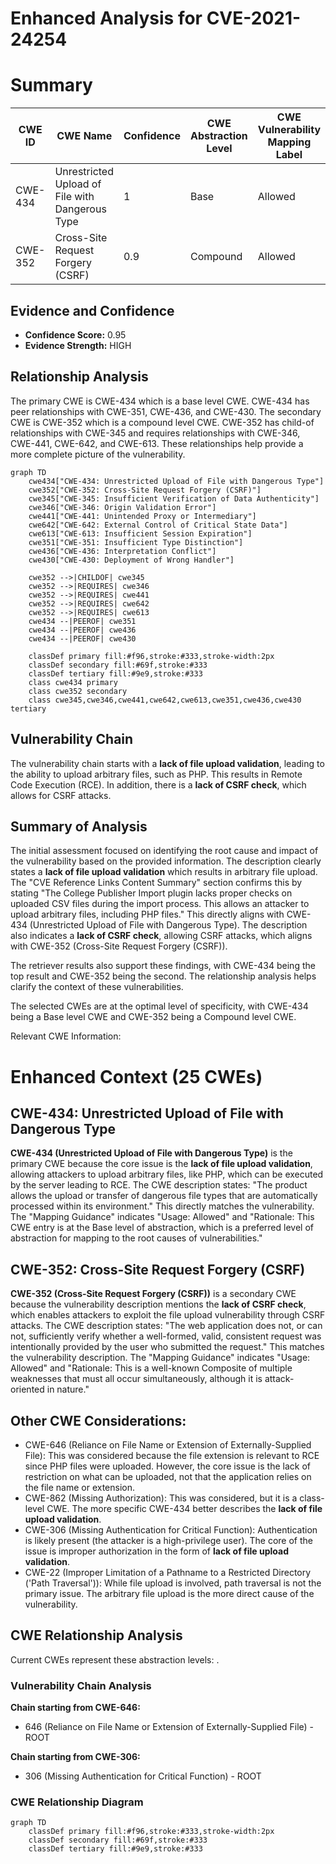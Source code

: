 # Enhanced Analysis for CVE-2021-24254

# Summary
| CWE ID  | CWE Name  | Confidence | CWE Abstraction Level | CWE Vulnerability Mapping Label | CWE-Vulnerability Mapping Notes |
|---|---|---|---|---|---|
| CWE-434 | Unrestricted Upload of File with Dangerous Type | 1 | Base | Allowed | Primary CWE |
| CWE-352 | Cross-Site Request Forgery (CSRF) | 0.9 | Compound | Allowed | Secondary Candidate |

## Evidence and Confidence

*   **Confidence Score:** 0.95
*   **Evidence Strength:** HIGH

## Relationship Analysis
The primary CWE is CWE-434 which is a base level CWE. CWE-434 has peer relationships with CWE-351, CWE-436, and CWE-430. The secondary CWE is CWE-352 which is a compound level CWE. CWE-352 has child-of relationships with CWE-345 and requires relationships with CWE-346, CWE-441, CWE-642, and CWE-613. These relationships help provide a more complete picture of the vulnerability.

```mermaid
graph TD
    cwe434["CWE-434: Unrestricted Upload of File with Dangerous Type"]
    cwe352["CWE-352: Cross-Site Request Forgery (CSRF)"]
    cwe345["CWE-345: Insufficient Verification of Data Authenticity"]
    cwe346["CWE-346: Origin Validation Error"]
    cwe441["CWE-441: Unintended Proxy or Intermediary"]
    cwe642["CWE-642: External Control of Critical State Data"]
    cwe613["CWE-613: Insufficient Session Expiration"]
    cwe351["CWE-351: Insufficient Type Distinction"]
    cwe436["CWE-436: Interpretation Conflict"]
    cwe430["CWE-430: Deployment of Wrong Handler"]

    cwe352 -->|CHILDOF| cwe345
    cwe352 -->|REQUIRES| cwe346
    cwe352 -->|REQUIRES| cwe441
    cwe352 -->|REQUIRES| cwe642
    cwe352 -->|REQUIRES| cwe613
    cwe434 --|PEEROF| cwe351
    cwe434 --|PEEROF| cwe436
    cwe434 --|PEEROF| cwe430

    classDef primary fill:#f96,stroke:#333,stroke-width:2px
    classDef secondary fill:#69f,stroke:#333
    classDef tertiary fill:#9e9,stroke:#333
    class cwe434 primary
    class cwe352 secondary
    class cwe345,cwe346,cwe441,cwe642,cwe613,cwe351,cwe436,cwe430 tertiary
```

## Vulnerability Chain
The vulnerability chain starts with a **lack of file upload validation**, leading to the ability to upload arbitrary files, such as PHP. This results in Remote Code Execution (RCE). In addition, there is a **lack of CSRF check**, which allows for CSRF attacks.

## Summary of Analysis
The initial assessment focused on identifying the root cause and impact of the vulnerability based on the provided information. The description clearly states a **lack of file upload validation** which results in arbitrary file upload. The "CVE Reference Links Content Summary" section confirms this by stating "The College Publisher Import plugin lacks proper checks on uploaded CSV files during the import process. This allows an attacker to upload arbitrary files, including PHP files." This directly aligns with CWE-434 (Unrestricted Upload of File with Dangerous Type). The description also indicates a **lack of CSRF check**, allowing CSRF attacks, which aligns with CWE-352 (Cross-Site Request Forgery (CSRF)).

The retriever results also support these findings, with CWE-434 being the top result and CWE-352 being the second. The relationship analysis helps clarify the context of these vulnerabilities.

The selected CWEs are at the optimal level of specificity, with CWE-434 being a Base level CWE and CWE-352 being a Compound level CWE.

Relevant CWE Information:

# Enhanced Context (25 CWEs)

## CWE-434: Unrestricted Upload of File with Dangerous Type
**CWE-434 (Unrestricted Upload of File with Dangerous Type)** is the primary CWE because the core issue is the **lack of file upload validation**, allowing attackers to upload arbitrary files, like PHP, which can be executed by the server leading to RCE. The CWE description states: "The product allows the upload or transfer of dangerous file types that are automatically processed within its environment." This directly matches the vulnerability. The "Mapping Guidance" indicates "Usage: Allowed" and "Rationale: This CWE entry is at the Base level of abstraction, which is a preferred level of abstraction for mapping to the root causes of vulnerabilities."

## CWE-352: Cross-Site Request Forgery (CSRF)
**CWE-352 (Cross-Site Request Forgery (CSRF))** is a secondary CWE because the vulnerability description mentions the **lack of CSRF check**, which enables attackers to exploit the file upload vulnerability through CSRF attacks. The CWE description states: "The web application does not, or can not, sufficiently verify whether a well-formed, valid, consistent request was intentionally provided by the user who submitted the request." This matches the vulnerability description. The "Mapping Guidance" indicates "Usage: Allowed" and "Rationale: This is a well-known Composite of multiple weaknesses that must all occur simultaneously, although it is attack-oriented in nature."

## Other CWE Considerations:
*   CWE-646 (Reliance on File Name or Extension of Externally-Supplied File): This was considered because the file extension is relevant to RCE since PHP files were uploaded. However, the core issue is the lack of restriction on what can be uploaded, not that the application relies on the file name or extension.
*   CWE-862 (Missing Authorization): This was considered, but it is a class-level CWE. The more specific CWE-434 better describes the **lack of file upload validation**.
*   CWE-306 (Missing Authentication for Critical Function): Authentication is likely present (the attacker is a high-privilege user). The core of the issue is improper authorization in the form of **lack of file upload validation**.
*   CWE-22 (Improper Limitation of a Pathname to a Restricted Directory ('Path Traversal')): While file upload is involved, path traversal is not the primary issue. The arbitrary file upload is the more direct cause of the vulnerability.


## CWE Relationship Analysis

Current CWEs represent these abstraction levels: .


### Vulnerability Chain Analysis

**Chain starting from CWE-646:**
- 646 (Reliance on File Name or Extension of Externally-Supplied File) - ROOT


**Chain starting from CWE-306:**
- 306 (Missing Authentication for Critical Function) - ROOT



### CWE Relationship Diagram

```mermaid
graph TD
    classDef primary fill:#f96,stroke:#333,stroke-width:2px
    classDef secondary fill:#69f,stroke:#333
    classDef tertiary fill:#9e9,stroke:#333
```